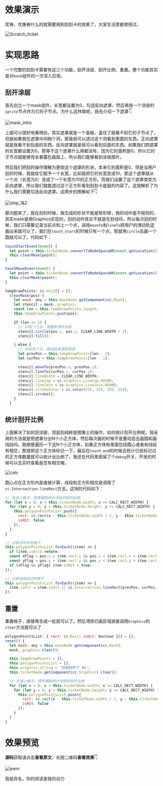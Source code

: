 # 效果演示

奖券，优惠券什么的就需要用到刮刮卡的效果了，大家生活里都使用过。

![Scratch_ticket](./resource/Scratch_ticket.gif)

# 实现思路

一个完整的刮刮卡需要有这三个功能，刮开涂层、刮开比例、重置。整个功能其实是对`mask`组件的一次深入应用。

## 刮开涂层

首先创立一个mask组件，长宽都设置为0，勾选反向遮罩，然后再拖一个涂层的`sprite`节点作为它的子节点。为什么这样做呢，我先介绍一下遮罩👇

![mask_intro](./resource/mask_intro.png)

上面可以很好地看明白，其实遮罩就是一个盖板，盖住了就看不到它的子节点了，但是如果我在遮罩中间掏个洞，那我就可以透过这个洞看到里面的东西。正向遮罩就是我看不到后面的东西，反向遮罩就是我可以看到后面的东西。如果我们把遮罩的长宽都设置为0，那等于这个遮罩什么用都没有，因为它的面积是0，所以它的子节点就能够完全暴露在画面上，所以我们能够看到涂层图片。

然后我们把刮的操作理解为更改这个遮罩的形状，本来它的面积是0，但是当用户刮的时候，我就给它赋予一个长宽，比如我把它的长宽变成10，那这个遮罩就从一个点（长宽为0）变成了一个长宽为10的正方形。而我们设置了这个遮罩类型为反向遮罩，所以我们就能透过这个正方形看到刮刮卡底层的内容了。这就解析了为什么我们需要勾选反向遮罩。这两步的图解如下👇

![step_1&2](./resource/step_1&2.png)


那问题来了，我在刮的时候，我生成的形状不能是矩形呀，我的动作是不规则的。其实mask是用Graphics实现的，刮的动作其实不就是在划线吗，所以每次刮的时候，我们只需要记录当前点和上一个点，调用`moveTo`和`lineTo`把用户的滑动轨迹画出来就可以了。我们在`touch_start`的时候只有一个点，那就用`circle`去画一个圆就可以了。代码如下：

```js
touchStartEvent(event) {
  let point = this.ticketNode.convertToNodeSpaceAR(event.getLocation());
  this.clearMask(point);
}

touchMoveEvent(event) {
  let point = this.ticketNode.convertToNodeSpaceAR(event.getLocation());
  this.clearMask(point);
}

tempDrawPoints: cc.Vec2[] = [];
  clearMask(pos) {
    let mask: any = this.maskNode.getComponent(cc.Mask);
    let stencil = mask._graphics;
    const len = this.tempDrawPoints.length;
    this.tempDrawPoints.push(pos);

    if (len <= 1) {
      // 只有一个点，用圆来清除涂层
      stencil.circle(pos.x, pos.y, CLEAR_LINE_WIDTH / 2);
      stencil.fill();

    } else {
      // 存在多个点，用线段来清除涂层
      let prevPos = this.tempDrawPoints[len - 2];
      let curPos = this.tempDrawPoints[len - 1];

      stencil.moveTo(prevPos.x, prevPos.y);
      stencil.lineTo(curPos.x, curPos.y);
      stencil.lineWidth = CLEAR_LINE_WIDTH;
      stencil.lineCap = cc.Graphics.LineCap.ROUND;
      stencil.lineJoin = cc.Graphics.LineJoin.ROUND;
      stencil.strokeColor = cc.color(255, 255, 255, 255);
      stencil.stroke();
    }
  }
```

## 统计刮开比例

上面解决了如何刮涂层，但是刮纯粹是图像上的操作，如何统计刮开比例呢。我采用的方法就是把遮罩分出N个小正方体，然后每次画的时候不是要动态去画圆和画线段吗，那顺便遍历一下这N个小正方体，如果正方体和里面包括圆心或者和线段有相交，那就把这个正方体标记一下。最后在`touch_end`的时候去统计已经标记过的正方体数量就可以统计出比例了。我还在代码里面留了个`debug`开关，开发的时候可以去实时查看是否有相交喔。

![calc](./resource/calc.gif)

圆心点在正方形内是直接计算，线段和正方形相交是调用了`cc.Intersection.lineRect`方法，这块的代码如下：
```js
// 生成小格子，用来辅助统计涂层的刮开比例
for (let x = 0; x < this.ticketNode.width; x += CALC_RECT_WIDTH) {
  for (let y = 0; y < this.ticketNode.height; y += CALC_RECT_WIDTH) {
    this.polygonPointsList.push({
      rect: cc.rect(x - this.ticketNode.width / 2, y - this.ticketNode.height / 2, CALC_RECT_WIDTH, CALC_RECT_WIDTH),
      isHit: false
    });
  }
}

// 记录点所在的格子
this.polygonPointsList.forEach((item) => {
  if (item.isHit) return;
  const xFlag = pos.x > item.rect.x && pos.x < item.rect.x + item.rect.width;
  const yFlag = pos.y > item.rect.y && pos.y < item.rect.y + item.rect.height;
  if (xFlag && yFlag) item.isHit = true;
});

// 记录线段经过的格子
this.polygonPointsList.forEach((item) => {
  item.isHit = item.isHit || cc.Intersection.lineRect(prevPos, curPos, item.rect);
});
```

## 重置

重置格子，直接再生成一批就可以了。然后清除已画区域直接调用`Graphics`的`clear`方法就可以了

```js
polygonPointsList: { rect: cc.Rect; isHit: boolean }[] = [];
reset() {
  let mask: any = this.maskNode.getComponent(cc.Mask);
  mask._graphics.clear();

  this.tempDrawPoints = [];
  this.polygonPointsList = [];
  this.progerss.string = '已经刮开了 0%';
  this.ticketNode.getComponent(cc.Graphics).clear();

  // 生成小格子，用来辅助统计涂层的刮开比例
  for (let x = 0; x < this.ticketNode.width; x += CALC_RECT_WIDTH) {
    for (let y = 0; y < this.ticketNode.height; y += CALC_RECT_WIDTH) {
      this.polygonPointsList.push({
        rect: cc.rect(x - this.ticketNode.width / 2, y - this.ticketNode.height / 2, CALC_RECT_WIDTH, CALC_RECT_WIDTH),
        isHit: false
      });
    }
  }
}
```

# 效果预览

**源码**获取请点击**查看原文**，长按二维码**查看效果**👇

![ewm](./resource/preview_ewm.png)

我是异名，你的阅读是我的动力




